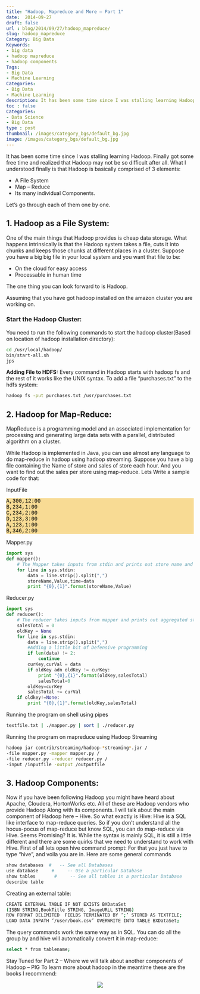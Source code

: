 ```yaml
---
title: "Hadoop, Mapreduce and More – Part 1"
date:  2014-09-27
draft: false
url : blog/2014/09/27/hadoop_mapreduce/
slug: hadoop_mapreduce
Category: Big Data
Keywords:
- big data
- hadoop mapreduce
- hadoop components
Tags:
- Big Data
- Machine Learning
Categories:
- Big Data
- Machine Learning
description: It has been some time since I was stalling learning Hadoop. Finally got some free time and realized that Hadoop may not be so difficult after all. This blog talks about how to stream data with hadoop.
toc : false
Categories:
- Data Science
- Big Data
type : post
thumbnail: /images/category_bgs/default_bg.jpg
image: /images/category_bgs/default_bg.jpg
---
```


It has been some time since I was stalling learning Hadoop. Finally got some free time and realized that Hadoop may not be so difficult after all.
What I understood finally is that Hadoop is basically comprised of 3 elements:

- A File System
- Map – Reduce
- Its many individual Components.

Let’s go through each of them one by one.

## 1. Hadoop as a File System:
One of the main things that Hadoop provides is cheap data storage. What happens intrinsically is that the Hadoop system takes a file, cuts it into chunks and keeps those chunks at different places in a cluster. Suppose you have a big big file in your local system and you want that file to be:

- On the cloud for easy access
- Processable in human time

The one thing you can look forward to is Hadoop.

Assuming that you have got hadoop installed on the amazon cluster you are working on.

### Start the Hadoop Cluster:
You need to run the following commands to start the hadoop cluster(Based on location of hadoop installation directory):

```bash
cd /usr/local/hadoop/
bin/start-all.sh
jps
```

**Adding File to HDFS:** Every command in Hadoop starts with hadoop fs and the rest of it works like the UNIX syntax. To add a file “purchases.txt” to the hdfs system:

```bash
hadoop fs -put purchases.txt /usr/purchases.txt
```

## 2. Hadoop for Map-Reduce:

MapReduce is a programming model and an associated implementation for processing and generating large data sets with a parallel, distributed algorithm on a cluster.

While Hadoop is implemented in Java, you can use almost any language to do map-reduce in hadoop using hadoop streaming. Suppose you have a big file containing the Name of store and sales of store each hour. And you want to find out the sales per store using map-reduce. Lets Write a sample code for that:

InputFile

<pre style="font-family:courier new,monospace; background-color:#f6c6529c; color:#000000">A,300,12:00
B,234,1:00
C,234,2:00
D,123,3:00
A,123,1:00
B,346,2:00
</pre>

Mapper.py

``` py
import sys
def mapper():
    # The Mapper takes inputs from stdin and prints out store name and value
    for line in sys.stdin:
        data = line.strip().split(",")
        storeName,Value,time=data
        print "{0},{1}".format(storeName,Value)
```

Reducer.py

``` py
import sys
def reducer():
    # The reducer takes inputs from mapper and prints out aggregated store name and value
    salesTotal = 0
    oldKey = None
    for line in sys.stdin:
        data = line.strip().split(",")
        #Adding a little bit of Defensive programming
        if len(data) != 2:
            continue
        curKey,curVal = data
        if oldKey adn oldKey != curKey:
            print "{0},{1}".format(oldKey,salesTotal)
            salesTotal=0
        oldKey=curKey
        salesTotal += curVal
    if oldkey!=None:
        print "{0},{1}".format(oldKey,salesTotal)
```

Running the program on shell using pipes

``` bash
textfile.txt | ./mapper.py | sort | ./reducer.py
```

Running the program on mapreduce using Hadoop Streaming

``` bash
hadoop jar contrib/streaming/hadoop-*streaming*.jar /
-file mapper.py -mapper mapper.py /
-file reducer.py -reducer reducer.py /
-input /inputfile -output /outputfile
```


## 3. Hadoop Components:

Now if you have been following Hadoop you might have heard about Apache, Cloudera, HortonWorks etc. All of these are Hadoop vendors who provide Hadoop Along with its components. I will talk about the main component of Hadoop here – Hive.
So what exactly is Hive: Hive is a SQL like interface to map-reduce queries. So if you don’t understand all the hocus-pocus of map-reduce but know SQL, you can do map-reduce via Hive.
Seems Promising? It is.
While the syntax is mainly SQL, it is still a little different and there are some quirks that we need to understand to work with Hive.
First of all lets open hive command prompt: For that you just have to type “hive”, and voila you are in.
Here are some general commands

``` bash
show databases  #   -- See all Databases
use database     #     -- Use a particular Database
show tables       #     -- See all tables in a particular Database
describe table    
```

Creating an external table:

``` bash
CREATE EXTERNAL TABLE IF NOT EXISTS BXDataSet
(ISBN STRING,BookTitle STRING, ImageURLL STRING)
ROW FORMAT DELIMITED  FIELDS TERMINATED BY ‘;’ STORED AS TEXTFILE;
LOAD DATA INPATH ‘/user/book.csv’ OVERWRITE INTO TABLE BXDataSet;
```

The query commands work the same way as in SQL. You can do all the group by and hive will automatically convert it in map-reduce:

``` bash
select * from tablename;
```

Stay Tuned for Part 2 – Where we will talk about another components of Hadoop – PIG
To learn more about hadoop in the meantime these are the books I recommend:


<div style="text-align: center;">
<a target="_blank"  href="https://www.amazon.com/gp/product/1491901632/ref=as_li_tl?ie=UTF8&camp=1789&creative=9325&creativeASIN=1491901632&linkCode=as2&tag=mlwhizcon-20&linkId=4122280e94f7bbd0ceebc9d13e60d103"><img border="0" src="//ws-na.amazon-adsystem.com/widgets/q?_encoding=UTF8&MarketPlace=US&ASIN=1491901632&ServiceVersion=20070822&ID=AsinImage&WS=1&Format=_SL250_&tag=mlwhizcon-20" ></a><img src="//ir-na.amazon-adsystem.com/e/ir?t=mlwhizcon-20&l=am2&o=1&a=1491901632" width="1" height="1" border="0" alt="" style="border:none !important; margin:0px !important;" />
</div>

<script src="//z-na.amazon-adsystem.com/widgets/onejs?MarketPlace=US&adInstanceId=c4ca54df-6d53-4362-92c0-13cb9977639e"></script>
